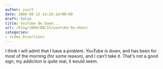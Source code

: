 ```yaml
---
author: court
date: 2006-08-15 14:24:14+00:00
draft: false
title: YouTube Be Down...
url: /blog/2006/08/15/youtube-be-down/
categories:
- Video Diversions
---
```


I think I will admit that I have a problem. YouTube is down, and has been for most of the morning (for some reason), and I can't take it. That's not a good sign, my addiction is quite real, it would seem.
